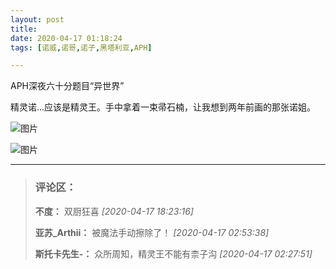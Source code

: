 ```yaml
---
layout: post
title: 
date: 2020-04-17 01:18:24
tags: [诺威,诺哥,诺子,黑塔利亚,APH]

---
```

APH深夜六十分题目“异世界”

精灵诺…应该是精灵王。手中拿着一束帚石楠，让我想到两年前画的那张诺姐。


![图片](./img/ang4SjhuSGNnSFpsRnpCQjBZOHVldjlDZEVTamJhWXFDY2dENHNJQmxBOU5ONVRMckJNSjVRPT0.jpg)

![图片](./img/ang4SjhuSGNnSFpsRnpCQjBZOHVlbVlQclpTRVA2dWJEdzkrU1Y4VXN3MzVvSy9EaXIyVjFBPT0.jpg)


---
> ### 评论区：
>**不度：** 双厨狂喜  *[2020-04-17 18:23:16]*
>
>**亚苏_Arthii：** 被魔法手动擦除了！  *[2020-04-17 02:53:38]*
>
>**斯托卡先生-：** 众所周知，精灵王不能有柰子沟  *[2020-04-17 02:27:51]*
>
>